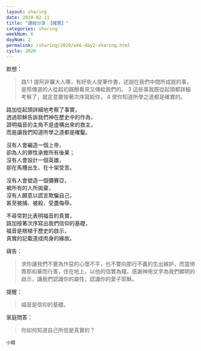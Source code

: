 ```yaml
---
layout: sharing
date: 2020-02-11
title: "讀經分享：【確實】"
categories: sharing
weekNum: 6
dayNum: 2
permalink: /sharing/2020/wk6-day2-sharing.html
cycle: 2020
---
```


默想：
>路1:1 提阿非羅大人哪，有好些人提筆作書，述說在我們中間所成就的事，是照傳道的人從起初親眼看見又傳給我們的。 3 這些事我既從起頭都詳細考察了，就定意要按著次序寫給你， 4 使你知道所學之道都是確實的。  
  
路加從起頭詳細地考察了事實，  
透過耶穌告訴我們神在歷史中的作為，  
證明福音的主角不是虛構出來的救主，  
而是讓我們知道所學之道都是確鑿。  

沒有人會編造一個上帝，  
卻為人的罪性承擔所有後果；  
沒有人會設計一個英雄，  
卻在馬槽出生、在十架受苦。  

沒有人會塑造一個彌賽亞，  
被所有的人所拋棄，  
沒有人願意以謊言欺騙自己，  
甚至被捕、被殺、受盡侮辱。  

不尋常對比表明福音的真實，  
路加按著次序寫出我們信仰的基礎，  
福音是根植于歷史的啟示，  
真實的記載道成肉身的緣故。  

禱告：
>求你讓我們不要為作惡的心懷不平，也不要向那行不義的生出嫉妒，而當倚靠耶和華而行善，住在地上，以他的信實為糧。感謝神用文字為我們顯明的啟示，讓我們認識你的屬性，認識你的愛子耶穌。  

提醒：
>福音是信仰的基礎。  

家庭問答：
>你如何知道自己所信是真實的？  

`小錢`  
